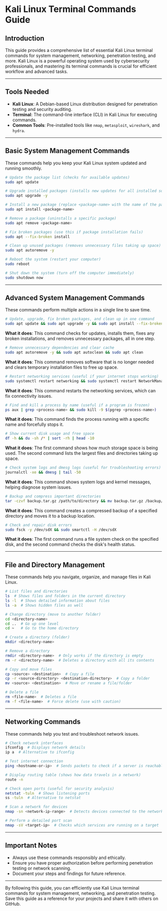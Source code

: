 # Kali Linux Terminal Commands Guide

## Introduction
This guide provides a comprehensive list of essential Kali Linux terminal commands for system management, networking, penetration testing, and more. Kali Linux is a powerful operating system used by cybersecurity professionals, and mastering its terminal commands is crucial for efficient workflow and advanced tasks.

---

## Tools Needed
- **Kali Linux**: A Debian-based Linux distribution designed for penetration testing and security auditing.
- **Terminal**: The command-line interface (CLI) in Kali Linux for executing commands.
- **Common Tools**: Pre-installed tools like `nmap`, `metasploit`, `wireshark`, and `hydra`.

---

## Basic System Management Commands
These commands help you keep your Kali Linux system updated and running smoothly.

```bash
# Update the package list (checks for available updates)
sudo apt update

# Upgrade installed packages (installs new updates for all installed software)
sudo apt upgrade -y

# Install a new package (replace <package-name> with the name of the package you want)
sudo apt install <package-name>

# Remove a package (uninstalls a specific package)
sudo apt remove <package-name>

# Fix broken packages (use this if package installation fails)
sudo apt --fix-broken install

# Clean up unused packages (removes unnecessary files taking up space)
sudo apt autoremove -y

# Reboot the system (restart your computer)
sudo reboot

# Shut down the system (turn off the computer immediately)
sudo shutdown now
```

---

## Advanced System Management Commands
These commands perform multiple actions in a single line to save time.

```bash
# Update, upgrade, fix broken packages, and clean up in one command
sudo apt update && sudo apt upgrade -y && sudo apt install --fix-broken -y && sudo apt autoremove -y
```
**What it does**: This command checks for updates, installs them, fixes any broken installations, and removes unnecessary packages, all in one step.

```bash
# Remove unnecessary dependencies and clear cache
sudo apt autoremove -y && sudo apt autoclean && sudo apt clean
```
**What it does**: This command removes software that is no longer needed and clears temporary installation files to free up space.

```bash
# Restart networking services (useful if your internet stops working)
sudo systemctl restart networking && sudo systemctl restart NetworkManager
```
**What it does**: This command restarts the networking services, which can fix connectivity issues.

```bash
# Find and kill a process by name (useful if a program is frozen)
ps aux | grep <process-name> && sudo kill -9 $(pgrep <process-name>)
```
**What it does**: This command finds the process running with a specific name and forcefully stops it.

```bash
# Show current disk usage and free space
df -h && du -sh /* | sort -rh | head -10
```
**What it does**: The first command shows how much storage space is being used. The second command lists the largest files and directories taking up space.

```bash
# Check system logs and dmesg logs (useful for troubleshooting errors)
journalctl -xe && dmesg | tail -50
```
**What it does**: This command shows system logs and kernel messages, helping diagnose system issues.

```bash
# Backup and compress important directories
tar -czvf backup.tar.gz /path/to/directory && mv backup.tar.gz /backup/location/
```
**What it does**: This command creates a compressed backup of a specified directory and moves it to a backup location.

```bash
# Check and repair disk errors
sudo fsck -y /dev/sdX && sudo smartctl -H /dev/sdX
```
**What it does**: The first command runs a file system check on the specified disk, and the second command checks the disk's health status.

---

## File and Directory Management
These commands help you navigate, organize, and manage files in Kali Linux.

```bash
# List files and directories
ls  # Shows files and folders in the current directory
ls -l  # Shows detailed information about files
ls -a  # Shows hidden files as well

# Change directory (move to another folder)
cd <directory-name>
cd ..  # Go up one level
cd ~   # Go to the home directory

# Create a directory (folder)
mkdir <directory-name>

# Remove a directory
rmdir <directory-name>  # Only works if the directory is empty
rm -r <directory-name>  # Deletes a directory with all its contents

# Copy and move files
cp <source> <destination>  # Copy a file
cp -r <source-directory> <destination-directory>  # Copy a folder
mv <source> <destination>  # Move or rename a file/folder

# Delete a file
rm <file-name>  # Deletes a file
rm -f <file-name>  # Force delete (use with caution)
```

---

## Networking Commands
These commands help you test and troubleshoot network issues.

```bash
# Check network interfaces
ifconfig  # Displays network details
ip a  # Alternative to ifconfig

# Test internet connection
ping <hostname-or-ip>  # Sends packets to check if a server is reachable

# Display routing table (shows how data travels in a network)
route -n

# Check open ports (useful for security analysis)
netstat -tuln  # Shows listening ports
ss -tuln  # Alternative to netstat

# Scan a network for devices
nmap -sn <network-ip-range>  # Detects devices connected to the network

# Perform a detailed port scan
nmap -sV <target-ip>  # Checks which services are running on a target
```

---

## Important Notes
- Always use these commands responsibly and ethically.
- Ensure you have proper authorization before performing penetration testing or network scanning.
- Document your steps and findings for future reference.

---

By following this guide, you can efficiently use Kali Linux terminal commands for system management, networking, and penetration testing. Save this guide as a reference for your projects and share it with others on GitHub.
